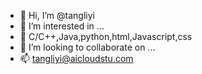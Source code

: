 - 👋 Hi, I’m @tangliyi
- 👀 I’m interested in ...
- 🌱 C/C++,Java,python,html,Javascript,css
- 💞️ I’m looking to collaborate on ...
- 📫 tangliyi@aicloudstu.com

<!---
tangliyi/tangliyi is a ✨ special ✨ repository because its `README.md` (this file) appears on your GitHub profile.
You can click the Preview link to take a look at your changes.
--->
